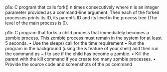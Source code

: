 p1a: C program that calls fork() n times consecutively where n is an integer parameter
provided as a command-line argument. Then each of the forked processes prints its ID, its
parent’s ID and its level in the process tree (The level of the main process is 0).

p1b:  C program that forks a child process that immediately becomes a zombie process.
This zombie process must remain in the system for at least 5 seconds.
• Use the sleep() call for the time requirement
• Run the program in the background (using the & feature of your shell) and then run
the command ps − l to see if the child has become a zombie.
• Kill the parent with the kill command if you create too many zombie processes.
• Provide the source code and screenshots of the ps command
